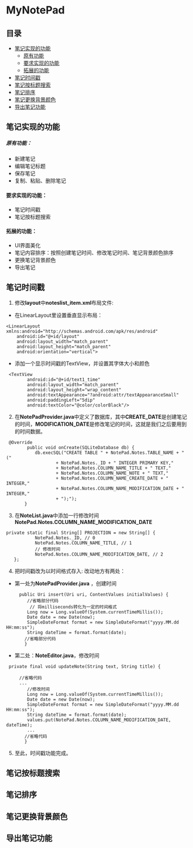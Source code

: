# MyNotePad
## 目录  
* [笔记实现的功能](#笔记实现的功能)    
  * [原有功能](#原有功能)
  * [要求实现的功能](#要求实现的功能)
  * [拓展的功能](#拓展的功能)
* [笔记时间戳](#笔记时间戳)  
* [笔记按标题搜索](#笔记按标题搜索)
* [笔记排序](#笔记排序)
* [笔记更换背景颜色](#笔记更换背景颜色代码分)
* [导出笔记功能](#导出笔记功能)
<a name="笔记实现的功能"></a>  
## 笔记实现的功能
<a name="原有功能"></a>  
##### 原有功能：
* 新建笔记
* 编辑笔记标题
* 保存笔记
* 复制、粘贴、删除笔记
<a name="要求实现的功能"></a>  
#### 要求实现的功能：
* 笔记时间戳
* 笔记按标题搜索
<a name="拓展的功能"></a>  
#### 拓展的功能：
* UI界面美化
* 笔记内容排序：按照创建笔记时间、修改笔记时间、笔记背景颜色排序
* 更换笔记背景颜色
* 导出笔记
<a name="笔记时间戳"></a>  
## 笔记时间戳
1. 修改**layout**中**noteslist_item.xml**布局文件:
* 在LinearLayout里设置垂直显示布局：
```
<LinearLayout  xmlns:android="http://schemas.android.com/apk/res/android"
    android:id="@+id/layout"
    android:layout_width="match_parent"
    android:layout_height="match_parent"
    android:orientation="vertical">
```
* 添加一个显示时间戳的TextView，并设置其字体大小和颜色
```
 <TextView
        android:id="@+id/text1_time"
        android:layout_width="match_parent"
        android:layout_height="wrap_content"
        android:textAppearance="?android:attr/textAppearanceSmall"
        android:paddingLeft="5dip"
        android:textColor="@color/colorBlack"/>
 ```
2. 在**NotePadProvider.java**中定义了数据库，其中**CREATE_DATE**是创建笔记的时间，**MODIFICATION_DATE**是修改笔记的时间，这就是我们之后要用到的时间数据。
```
 @Override
        public void onCreate(SQLiteDatabase db) {
           db.execSQL("CREATE TABLE " + NotePad.Notes.TABLE_NAME + " ("
                   + NotePad.Notes._ID + " INTEGER PRIMARY KEY,"
                   + NotePad.Notes.COLUMN_NAME_TITLE + " TEXT,"
                   + NotePad.Notes.COLUMN_NAME_NOTE + " TEXT,"
                   + NotePad.Notes.COLUMN_NAME_CREATE_DATE + " INTEGER,"
                   + NotePad.Notes.COLUMN_NAME_MODIFICATION_DATE + " INTEGER,"
                   + ");");
       }
 ```
 3. 在**NoteList.java**中添加一行修改时间**NotePad.Notes.COLUMN_NAME_MODIFICATION_DATE**
 ```
 private static final String[] PROJECTION = new String[] {
            NotePad.Notes._ID, // 0
            NotePad.Notes.COLUMN_NAME_TITLE, // 1
            // 修改时间
            NotePad.Notes.COLUMN_NAME_MODIFICATION_DATE, // 2
    };
```
4.  把时间戳改为以时间格式存入:
     改动地方有两处：
* 第一处为**NotePadProvider.java** ，创建时间
```
     public Uri insert(Uri uri, ContentValues initialValues) {
        //省略部分代码
         // 将milliseconds转化为一定的时间格式
        Long now = Long.valueOf(System.currentTimeMillis());
        Date date = new Date(now);
        SimpleDateFormat format = new SimpleDateFormat("yyyy.MM.dd HH:mm:ss");
        String dateTime = format.format(date);
       //省略部分代码
       }
```
* 第二处：**NoteEditor.java**，修改时间
```
 private final void updateNote(String text, String title) {

     //省略代码
     ...
        //修改时间
        Long now = Long.valueOf(System.currentTimeMillis());
        Date date = new Date(now);
        SimpleDateFormat format = new SimpleDateFormat("yyyy.MM.dd HH:mm:ss");
        String dateTime = format.format(date);
        values.put(NotePad.Notes.COLUMN_NAME_MODIFICATION_DATE, dateTime);
        ...
       //省略代码
       }
```
5. 至此，时间戳功能完成。

<a name="笔记按标题搜索"></a>  
## 笔记按标题搜索
<a name="笔记排序"></a>  
## 笔记排序
<a name="笔记更换背景颜色"></a>  
## 笔记更换背景颜色
<a name="导出笔记功能"></a>  
## 导出笔记功能
